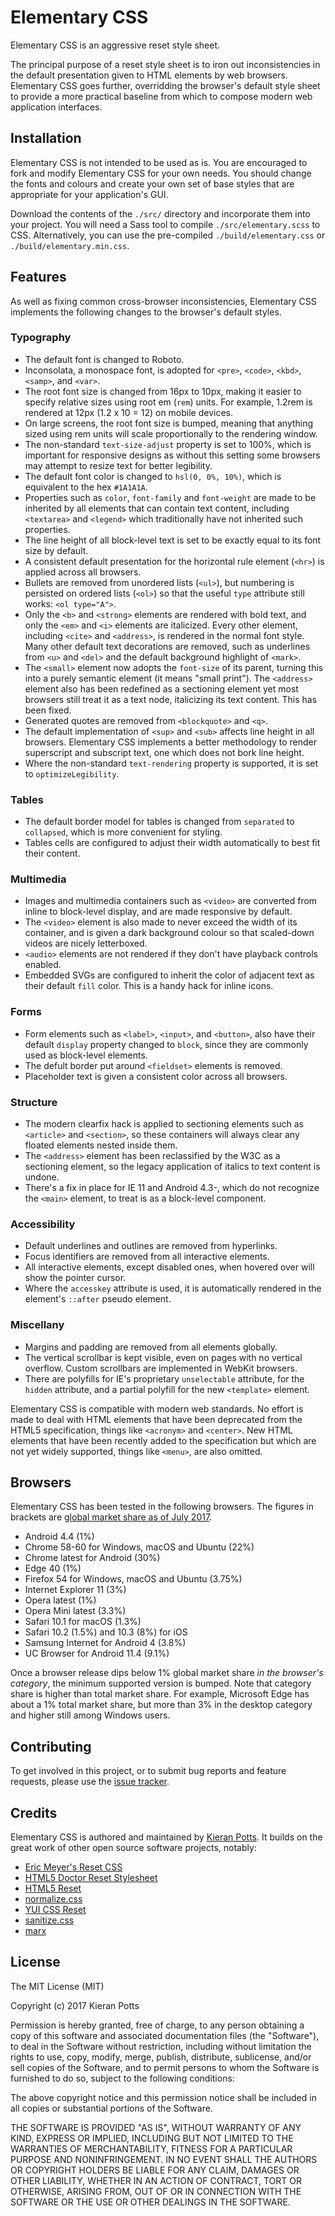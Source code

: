 # Elementary CSS

Elementary CSS is an aggressive reset style sheet.

The principal purpose of a reset style sheet is to iron out inconsistencies in the default presentation given to HTML elements by web browsers. Elementary CSS goes further, overridding the browser's default style sheet to provide a more practical baseline from which to compose modern web application interfaces.


## Installation

Elementary CSS is not intended to be used as is. You are encouraged to fork and modify Elementary CSS for your own needs. You should change the fonts and colours and create your own set of base styles that are appropriate for your application's GUI.

Download the contents of the ``./src/`` directory and incorporate them into your project. You will need a Sass tool to compile ``./src/elementary.scss`` to CSS. Alternatively, you can use the pre-compiled ``./build/elementary.css`` or ``./build/elementary.min.css``.


## Features

As well as fixing common cross-browser inconsistencies, Elementary CSS implements the following changes to the browser's default styles.

### Typography

- The default font is changed to Roboto. 
- Inconsolata, a monospace font, is adopted for ``<pre>``, ``<code>``, ``<kbd>``, ``<samp>``, and ``<var>``.
- The root font size is changed from 16px to 10px, making it easier to specify relative sizes using root em (``rem``) units. For example, 1.2rem is rendered at 12px (1.2 x 10 = 12) on mobile devices.
- On large screens, the root font size is bumped, meaning that anything sized using rem units will scale proportionally to the rendering window.
- The non-standard ``text-size-adjust`` property is set to 100%, which is important for responsive designs as without this setting some browsers may attempt to resize text for better legibility.
- The default font color is changed to ``hsl(0, 0%, 10%)``, which is equivalent to the hex ``#1A1A1A``. 
- Properties such as ``color``, ``font-family`` and ``font-weight`` are made to be inherited by all elements that can contain text content, including ``<textarea>`` and ``<legend>`` which traditionally have not inherited such properties.
- The line height of all block-level text is set to be exactly equal to its font size by default.
- A consistent default presentation for the horizontal rule element (``<hr>``) is applied across all browsers. 
- Bullets are removed from unordered lists (``<ul>``), but numbering is persisted on ordered lists (``<ol>``) so that the useful ``type`` attribute still works: ``<ol type="A">``. 
- Only the ``<b>`` and ``<strong>`` elements are rendered with bold text, and only the ``<em>`` and ``<i>`` elements are italicized. Every other element, including ``<cite>`` and ``<address>``, is rendered in the normal font style. Many other default text decorations are removed, such as underlines from ``<u>`` and ``<del>`` and the default background highlight of ``<mark>``.
- The ``<small>`` element now adopts the ``font-size`` of its parent, turning this into a purely semantic element (it means "small print"). The ``<address>`` element also has been redefined as a sectioning element yet most browsers still treat it as a text node, italicizing its text content. This has been fixed.
- Generated quotes are removed from ``<blockquote>`` and ``<q>``. 
- The default implementation of ``<sup>`` and ``<sub>`` affects line height in all browsers. Elementary CSS implements a better methodology to render superscript and subscript text, one which does not bork line height.
- Where the non-standard ``text-rendering`` property is supported, it is set to ``optimizeLegibility``.

### Tables

- The default border model for tables is changed from ``separated`` to ``collapsed``, which is more convenient for styling. 
- Tables cells are configured to adjust their width automatically to best fit their content. 

### Multimedia

- Images and multimedia containers such as ``<video>`` are converted from inline to block-level display, and are made responsive by default.
- The ``<video>`` element is also made to never exceed the width of its container, and is given a dark background colour so that scaled-down videos are nicely letterboxed. 
- ``<audio>`` elements are not rendered if they don't have playback controls enabled.
- Embedded SVGs are configured to inherit the color of adjacent text as their default ``fill`` color. This is a handy hack for inline icons.

### Forms

- Form elements such as ``<label>``, ``<input>``, and ``<button>``, also have their default ``display`` property changed to ``block``, since they are commonly used as block-level elements.
- The defult border put around ``<fieldset>`` elements is removed.
- Placeholder text is given a consistent color across all browsers.

### Structure

- The modern clearfix hack is applied to sectioning elements such as ``<article>`` and ``<section>``, so these containers will always clear any floated elements nested inside them.
- The ``<address>`` element has been reclassified by the W3C as a sectioning element, so the legacy application of italics to text content is undone.
- There's a fix in place for IE 11 and Android 4.3-, which do not recognize the ``<main>`` element, to treat is as a block-level component.

### Accessibility

- Default underlines and outlines are removed from hyperlinks. 
- Focus identifiers are removed from all interactive elements.
- All interactive elements, except disabled ones, when hovered over will show the pointer cursor.
- Where the ``accesskey`` attribute is used, it is automatically rendered in the element's ``::after`` pseudo element.

### Miscellany

- Margins and padding are removed from all elements globally.
- The vertical scrollbar is kept visible, even on pages with no vertical overflow. Custom scrollbars are implemented in WebKit browsers.
- There are polyfills for IE's proprietary ``unselectable`` attribute, for the ``hidden`` attribute, and a partial polyfill for the new ``<template>`` element.

Elementary CSS is compatible with modern web standards. No effort is made to deal with HTML elements that have been deprecated from the HTML5 specification, things like ``<acronym>`` and ``<center>``. New HTML elements that have been recently added to the specification but which are not yet widely supported, things like ``<menu>``, are also omitted.


## Browsers

Elementary CSS has been tested in the following browsers. The figures in brackets are [global market share as of July 2017](http://gs.statcounter.com/).

- Android 4.4 (1%)
- Chrome 58-60 for Windows, macOS and Ubuntu (22%)
- Chrome latest for Android (30%)
- Edge 40 (1%)
- Firefox 54 for Windows, macOS and Ubuntu (3.75%)
- Internet Explorer 11 (3%)
- Opera latest (1%)
- Opera Mini latest (3.3%)
- Safari 10.1 for macOS (1.3%)
- Safari 10.2 (1.5%) and 10.3 (8%) for iOS 
- Samsung Internet for Android 4 (3.8%)
- UC Browser for Android 11.4 (9.1%)

Once a browser release dips below 1% global market share _in the browser's category_, the minimum supported version is bumped. Note that category share is higher than total market share. For example, Microsoft Edge has about a 1% total market share, but more than 3% in the desktop category and higher still among Windows users.


## Contributing

To get involved in this project, or to submit bug reports and feature requests, please use the [issue tracker](https://github.com/kieranpotts/elementary/issues). 


## Credits

Elementary CSS is authored and maintained by [Kieran Potts](https://www.kieranpotts.com/). It builds on the great work of other open source software projects, notably:

- [Eric Meyer's Reset CSS](http://meyerweb.com/eric/tools/css/reset/)
- [HTML5 Doctor Reset Stylesheet](http://html5doctor.com/html-5-reset-stylesheet/)
- [HTML5 Reset](http://html5reset.org/)
- [normalize.css](http://necolas.github.io/normalize.css/)
- [YUI CSS Reset](http://yuilibrary.com/yui/docs/cssreset/)
- [sanitize.css](http://jonathantneal.github.io/sanitize.css/)
- [marx](https://github.com/mblode/marx)


## License

The MIT License (MIT)

Copyright (c) 2017 Kieran Potts

Permission is hereby granted, free of charge, to any person obtaining a copy of this software and associated documentation files (the "Software"), to deal in the Software without restriction, including without limitation the rights to use, copy, modify, merge, publish, distribute, sublicense, and/or sell copies of the Software, and to permit persons to whom the Software is furnished to do so, subject to the following conditions:

The above copyright notice and this permission notice shall be included in all copies or substantial portions of the Software.

THE SOFTWARE IS PROVIDED "AS IS", WITHOUT WARRANTY OF ANY KIND, EXPRESS OR IMPLIED, INCLUDING BUT NOT LIMITED TO THE WARRANTIES OF MERCHANTABILITY, FITNESS FOR A PARTICULAR PURPOSE AND NONINFRINGEMENT. IN NO EVENT SHALL THE AUTHORS OR COPYRIGHT HOLDERS BE LIABLE FOR ANY CLAIM, DAMAGES OR OTHER LIABILITY, WHETHER IN AN ACTION OF CONTRACT, TORT OR OTHERWISE, ARISING FROM, OUT OF OR IN CONNECTION WITH THE SOFTWARE OR THE USE OR OTHER DEALINGS IN THE SOFTWARE.
